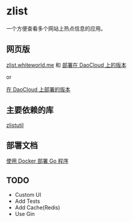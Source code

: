# zlist

一个方便查看多个网站上热点信息的应用。

## 网页版

[zlist.whiteworld.me](http://zlist.whiteworld.me/) 和 [部署在 DaoCloud 上的版本](http://whiteworld-zlist-1.daoapp.io/)

or

[在 DaoCloud 上部署的版本](http://whiteworld-zlist-1.daoapp.io/)

## 主要依赖的库

[zlistutil](https://github.com/WhiteWorld/zlistutil)

## 部署文档

[使用 Docker 部署 Go 程序](http://blog.whiteworld.me/deploy-go-apps-with-docker/)

## TODO

- Custom UI
- Add Tests
- Add Cache(Redis)
- Use Gin
